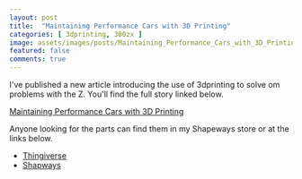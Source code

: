 ```yaml
---
layout: post
title:  "Maintaining Performance Cars with 3D Printing"
categories: [ 3dprinting, 300zx ]
image: assets/images/posts/Maintaining_Performance_Cars_with_3D_Printing.webp
featured: false
comments: true
---
```


I've published a new article introducing the use of 3dprinting to solve om problems with the Z. You'll find the full story linked below.

[Maintaining Performance Cars with 3D Printing](https://medium.com/@300zxproject/3d-printing-car-parts-4bf0aa0b133a)

Anyone looking for the parts can find them in my Shapeways store or at the links below.
- [Thingiverse](https://www.thingiverse.com/thing:4290107)
- [Shapways](https://www.shapeways.com/product/FT5QSJTWQ/300zx-radiator-hose-clip?optionId=165442916&key=fc8719d978441df6f9c13b006a89471e)
